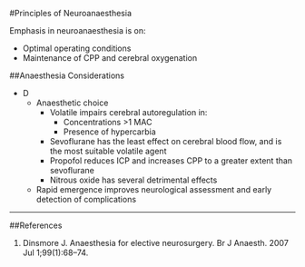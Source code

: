 #Principles of Neuroanaesthesia

Emphasis in neuroanaesthesia is on:
* Optimal operating conditions
* Maintenance of CPP and cerebral oxygenation

##Anaesthesia Considerations
* D
	* Anaesthetic choice
		* Volatile impairs cerebral autoregulation in:
			* Concentrations >1 MAC
			* Presence of hypercarbia
		* Sevoflurane has the least effect on cerebral blood flow, and is the most suitable volatile agent
		* Propofol reduces ICP and increases CPP to a greater extent than sevoflurane
		* Nitrous oxide has several detrimental effects
	* Rapid emergence improves neurological assessment and early detection of complications

---
##References
1. Dinsmore J. Anaesthesia for elective neurosurgery. Br J Anaesth. 2007 Jul 1;99(1):68–74. 

